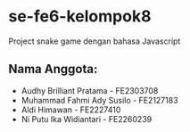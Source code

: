 # **se-fe6-kelompok8**

Project snake game dengan bahasa Javascript

## **Nama Anggota:**
- Audhy Brilliant Pratama - FE2303708
- Muhammad Fahmi Ady Susilo - FE2127183
- Aldi Himawan - FE2227410
- Ni Putu Ika Widiantari - FE2260239
